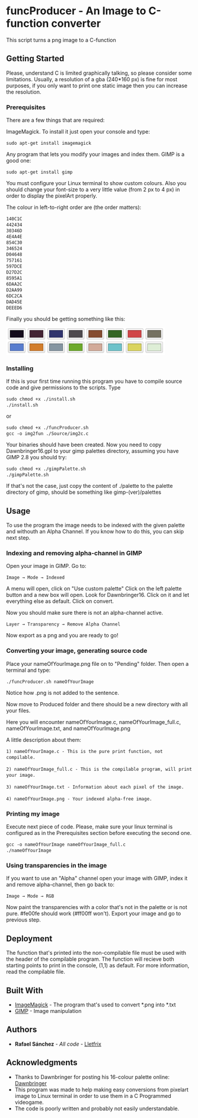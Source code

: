 # funcProducer - An Image to C-function converter

This script turns a png image to a C-function

## Getting Started

Please, understand C is limited graphically talking, so please consider some limitations.
Usually, a resolution of a gba (240*160 px) is fine for most purposes, if you only want to print one static image then you can increase the resolution.

### Prerequisites

There are a few things that are required:

ImageMagick. To install it just open your console and type:

```
sudo apt-get install imagemagick
```

Any program that lets you modify your images and index them. GIMP is a good one:

```
sudo apt-get install gimp
```

You must configure your Linux terminal to show custom colours. Also you should change your font-size to a very little value (from 2 px to 4 px) in order to display the pixelArt properly.

The colour in left-to-right order are (the order matters):
```
140C1C
442434
30346D
4E4A4E
854C30
346524
D04648
757161
597DCE
D27D2C
8595A1
6DAA2C
D2AA99
6DC2CA
DAD45E
DEEED6
```

Finally you should be getting something like this:

![Alt text](/Source/PalettePreview/preview.png?raw=true "Terminal Colours")

### Installing

If this is your first time running this program you have to compile source code and give permissions to the scripts. Type

```
sudo chmod +x ./install.sh
./install.sh
```
or 

```
sudo chmod +x ./funcProducer.sh
gcc -o img2fun ./Source/img2c.c
```

Your binaries should have been created. Now you need to copy Dawnbringer16.gpl to your gimp palettes directory, assuming you have GIMP 2.8 you should try:

```
sudo chmod +x ./gimpPalette.sh
./gimpPalette.sh
```
If that's not the case, just copy the content of ./palette to the palette directory of gimp, should be something like gimp-(ver)/palettes


## Usage

To use the program the image needs to be indexed with the given palette and withouth an Alpha Channel. If you know how to do this, you can skip next step.

### Indexing and removing alpha-channel in GIMP

Open your image in GIMP. Go to:

```
Image → Mode → Indexed
```
A menu will open, click on "Use custom palette"
Click on the left palette button and a new box will open. Look for Dawnbringer16. Click on it and let everything else as default. Click on convert.

Now you should make sure there is not an alpha-channel active. 
```
Layer → Transparency → Remove Alpha Channel
```

Now export as a png and you are ready to go!

### Converting your image, generating source code

Place your nameOfYourImage.png file on to "Pending" folder. Then open a terminal and type:

```
./funcProducer.sh nameOfYourImage
```
Notice how .png is not added to the sentence.

Now move to Produced folder and there should be a new directory with all your files.

Here you will encounter nameOfYourImage.c, nameOfYourImage_full.c, nameOfYourImage.txt, and nameOfYourImage.png

A little description about them:

	1) nameOfYourImage.c - This is the pure print function, not compilable.

	2) nameOfYourImage_full.c - This is the compilable program, will print your image.

	3) nameOfYourImage.txt - Information about each pixel of the image.

	4) nameOfYourImage.png - Your indexed alpha-free image.

### Printing my image

Execute next piece of code. 
Please, make sure your linux terminal is configured as in the Prerequisites section before executing the second one.
```
gcc -o nameOfYourImage nameOfYourImage_full.c
./nameOfYourImage
```

### Using transparencies in the image

If you want to use an "Alpha" channel open your image with GIMP, index it and remove alpha-channel, then go back to:
```
Image → Mode → RGB
```
Now paint the transparencies with a color that's not in the palette or is not pure. #fe00fe should work (#ff00ff won't). Export your image and go to previous step.

## Deployment

The function that's printed into the non-compilable file must be used with the header of the compilable program.
The function will recieve both starting points to print in the console, (1,1) as default. For more information, read the compilable file.

## Built With

* [ImageMagick](https://www.imagemagick.org/) - The program that's used to convert *.png into *.txt
* [GIMP](https://www.gimp.org/) - Image manipulation

## Authors

* **Rafael Sánchez** - *All code* - [Lletfrix](https://github.com/Lletfrix)

## Acknowledgments

* Thanks to Dawnbringer for posting his 16-colour palette online: [Dawnbringer](http://pixeljoint.com/forum/forum_posts.asp?TID=12795)
* This program was made to help making easy conversions from pixelart image to Linux terminal in order to use them in a C Programmed videogame.
* The code is poorly written and probably not easily understandable.

